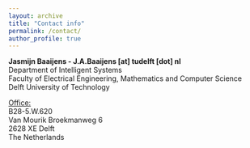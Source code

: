 ```yaml
---
layout: archive
title: "Contact info"
permalink: /contact/
author_profile: true
---
```


**Jasmijn Baaijens - J.A.Baaijens [at] tudelft [dot] nl**\
Department of Intelligent Systems\
Faculty of Electrical Engineering, Mathematics and Computer Science\
Delft University of Technology

<u>Office:</u>\
B28-5.W.620\
Van Mourik Broekmanweg 6\
2628 XE Delft\
The Netherlands
